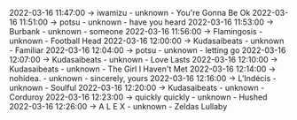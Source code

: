 2022-03-16 11:47:00 -> iwamizu - unknown - You're Gonna Be Ok
2022-03-16 11:51:00 -> potsu - unknown - have you heard
2022-03-16 11:53:00 -> Burbank - unknown - someone
2022-03-16 11:56:00 -> Flamingosis - unknown - Football Head
2022-03-16 12:00:00 -> Kudasaibeats - unknown - Familiar
2022-03-16 12:04:00 -> potsu - unknown - letting go
2022-03-16 12:07:00 -> Kudasaibeats - unknown - Love Lasts
2022-03-16 12:10:00 -> Kudasaibeats - unknown - The Girl I Haven't Met
2022-03-16 12:14:00 -> nohidea. - unknown - sincerely, yours
2022-03-16 12:16:00 -> L’Indécis - unknown - Soulful
2022-03-16 12:20:00 -> Kudasaibeats - unknown - Corduroy
2022-03-16 12:23:00 -> quickly quickly - unknown - Hushed
2022-03-16 12:26:00 -> A L E X - unknown - Zeldas Lullaby
